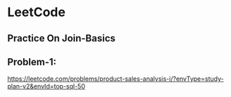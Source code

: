 # **LeetCode** 

## **Practice On Join-Basics** 

## Problem-1:
https://leetcode.com/problems/product-sales-analysis-i/?envType=study-plan-v2&envId=top-sql-50

